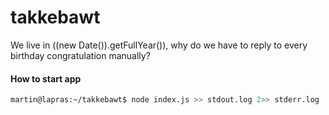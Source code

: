 takkebawt
=========

We live in ((new Date()).getFullYear()), why do we have to reply to every birthday congratulation manually?

#### How to start app
```bash
martin@lapras:~/takkebawt$ node index.js >> stdout.log 2>> stderr.log
```
